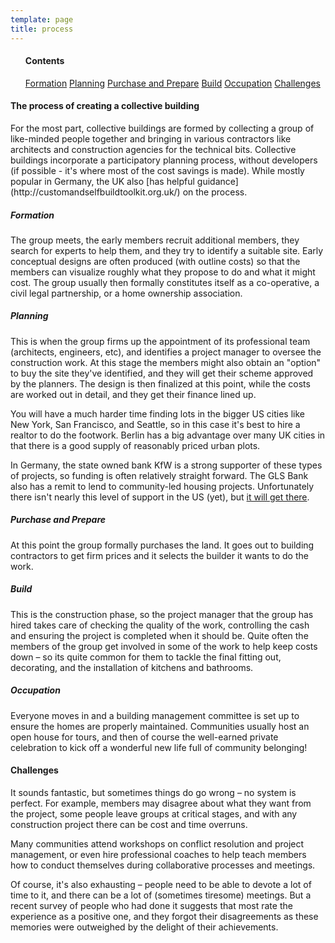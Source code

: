 ```yaml
---
template: page
title: process
---
```


<section class="section--center mdl-grid mdl-grid--no-spacing mdl-shadow--2dp">
	<div class="mdl-grid mdl-grid--no-spacing mdl-cell mdl-cell--12-col">
		<ul class="mdl-card toc mdl-cell mdl-cell--3-col-desktop mdl-cell--3-col-tablet mdl-cell--12-col-phone">
			<h4>Contents</h4>
			<a href="#formation">Formation</a>
			<a href="#planning">Planning</a>
			<a href="#prep">Purchase and Prepare</a>
			<a href="#build">Build</a>
			<a href="#occupation">Occupation</a>
			<a href="#challenges">Challenges</a>
		</ul>
		<div class="mdl-card mdl-cell mdl-cell--9-col-desktop mdl-cell--5-col-tablet mdl-cell--12-col-phone">
			<div class="mdl-card__supporting-text">
				<h4>The process of creating a collective building</h4>
				<p>For the most part, collective buildings are formed by collecting a group of like-minded people together and bringing in various contractors like architects and construction agencies for the technical bits. Collective buildings incorporate a participatory planning process, without developers (if possible - it's where most of the cost savings is made). While mostly popular in Germany, the UK also [has helpful guidance](http://customandselfbuildtoolkit.org.uk/) on the process.</p>
			</div>
		</div>
	</div>
</section>
<section class="section--center mdl-grid mdl-grid--no-spacing mdl-shadow--2dp">
	<div class="mdl-card mdl-grid mdl-cell mdl-cell--12-col">
		<div class="mdl-card__supporting-text">
			<h5 id="formation">Formation</h5>
			<p>The group meets, the early members recruit additional members, they search for experts to help them, and they try to identify a suitable site. Early conceptual designs are often produced (with outline costs) so that the members can visualize roughly what they propose to do and what it might cost. The group usually then formally constitutes itself as a co-operative, a civil legal partnership, or a home ownership association.</p>
			<h5 id="planning">Planning</h5>
			<p>This is when the group firms up the appointment of its professional team (architects, engineers, etc), and identifies a project manager to oversee the construction work. At this stage the members might also obtain an "option" to buy the site they've identified, and they will get their scheme approved by the planners. The design is then finalized at this point, while the costs are worked out in detail, and they get their finance lined up.</p>
			<p>You will have a much harder time finding lots in the bigger US cities like New York, San Francisco, and Seattle, so in this case it's best to hire a realtor to do the footwork. Berlin has a big advantage over many UK cities in that there is a good supply of reasonably priced urban plots.</p>
			<p>In Germany, the state owned bank KfW is a strong supporter of these types of projects, so funding is often relatively straight forward. The GLS Bank also has a remit to lend to community-led housing projects. Unfortunately there isn't nearly this level of support in the US (yet), but <a href="https://www.theurbanist.org/2014/06/24/baugruppen-yes-in-our-back-yard/">it will get there</a>.</p>
			<h5 id="prep">Purchase and Prepare</h5>
			<p>At this point the group formally purchases the land. It goes out to building contractors to get firm prices and it selects the builder it wants to do the work.</p>
			<h5 id="build">Build</h5>
			<p>This is the construction phase, so the project manager that the group has hired takes care of checking the quality of the work, controlling the cash and ensuring the project is completed when it should be. Quite often the members of the group get involved in some of the work to help keep costs down – so its quite common for them to tackle the final fitting out, decorating, and the installation of kitchens and bathrooms.</p>
			<h5 id="occupation">Occupation</h5>
			<p>Everyone moves in and a building management committee is set up to ensure the homes are properly maintained. Communities usually host an open house for tours, and then of course the well-earned private celebration to kick off a wonderful new life full of community belonging!</p>
		</div>
	</div>
</section>
<section class="section--center mdl-grid mdl-grid--no-spacing mdl-shadow--2dp">
	<div class="mdl-card mdl-grid mdl-cell mdl-cell--12-col">
		<div class="mdl-card__supporting-text">
			<h4 id="challenges">Challenges</h4>
			<p>It sounds fantastic, but sometimes things do go wrong – no system is perfect. For example, members may disagree about what they want from the project, some people leave groups at critical stages, and with any construction project there can be cost and time overruns.</p>
			<p>Many communities attend workshops on conflict resolution and project management, or even hire professional coaches to help teach members how to conduct themselves during collaborative processes and meetings.</p>
			<p>Of course, it's also exhausting – people need to be able to devote a lot of time to it, and there can be a lot of (sometimes tiresome) meetings. But a recent survey of people who had done it suggests that most rate the experience as a positive one, and they forgot their disagreements as these memories were outweighed by the delight of their achievements.</p>
		</div>
	</div>
</section>
